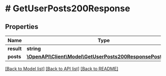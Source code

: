 # # GetUserPosts200Response

## Properties

Name | Type | Description | Notes
------------ | ------------- | ------------- | -------------
**result** | **string** |  | [optional]
**posts** | [**\OpenAPI\Client\Model\GetUserPosts200ResponsePostsInner[]**](GetUserPosts200ResponsePostsInner.md) |  | [optional]

[[Back to Model list]](../../README.md#models) [[Back to API list]](../../README.md#endpoints) [[Back to README]](../../README.md)
